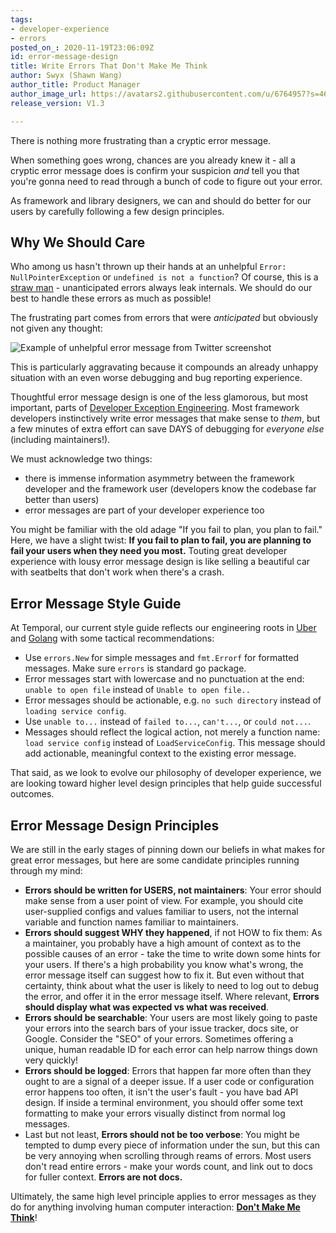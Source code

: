 ```yaml
---
tags:
- developer-experience
- errors
posted_on_: 2020-11-19T23:06:09Z
id: error-message-design
title: Write Errors That Don't Make Me Think
author: Swyx (Shawn Wang)
author_title: Product Manager
author_image_url: https://avatars2.githubusercontent.com/u/6764957?s=460&u=97ad815028595b73b06ee4b0510e66bbe391228d&v=4
release_version: V1.3

---
```

<!--truncate-->
There is nothing more frustrating than a cryptic error message. 

When something goes wrong, chances are you already knew it - all a cryptic error message does is confirm your suspicion *and* tell you that you're gonna need to read through a bunch of code to figure out your error.

As framework and library designers, we can and should do better for our users by carefully following a few design principles.

## Why We Should Care

Who among us hasn't thrown up their hands at an unhelpful `Error: NullPointerException` or `undefined is not a function`? Of course, this is a [straw man](https://en.wikipedia.org/wiki/Straw_man) - unanticipated errors always leak internals. We should do our best to handle these errors as much as possible! 

The frustrating part comes from errors that were *anticipated* but obviously not given any thought:

![Example of unhelpful error message from Twitter screenshot](https://dev-to-uploads.s3.amazonaws.com/i/qiivj3cdvkbo07fwrxq6.png)

This is particularly aggravating because it compounds an already unhappy situation with an even worse debugging and bug reporting experience.

Thoughtful error message design is one of the less glamorous, but most important, parts of [Developer Exception Engineering](https://www.swyx.io/developer-exception/). Most framework developers instinctively write error messages that make sense to *them*, but a few minutes of extra effort can save DAYS of debugging for *everyone else* (including maintainers!). 

We must acknowledge two things:

- there is immense information asymmetry between the framework developer and the framework user (developers know the codebase far better than users)
- error messages are part of your developer experience too

You might be familiar with the old adage "If you fail to plan, you plan to fail." Here, we have a slight twist: **If you fail to plan to fail, you are planning to fail your users when they need you most.** Touting great developer experience with lousy error message design is like selling a beautiful car with seatbelts that don't work when there's a crash.

## Error Message Style Guide

At Temporal, our current style guide reflects our engineering roots in [Uber](https://github.com/uber-go/guide/blob/master/style.md#error-types) and [Golang](https://blog.golang.org/go1.13-errors) with some tactical recommendations:

- Use `errors.New` for simple messages and `fmt.Errorf` for formatted messages. Make sure `errors` is standard go package.
- Error messages start with lowercase and no punctuation at the end: `unable to open file` instead of `Unable to open file..`
- Error messages should be actionable, e.g. `no such directory` instead of `loading service config`.
- Use `unable to...` instead of `failed to...`, `can't...`, or `could not...`.
- Messages should reflect the logical action, not merely a function name: `load service config` instead of `LoadServiceConfig`. This message should add actionable, meaningful context to the existing error message.

That said, as we look to evolve our philosophy of developer experience, we are looking toward higher level design principles that help guide successful outcomes.

## Error Message Design Principles 

We are still in the early stages of pinning down our beliefs in what makes for great error messages, but here are some candidate principles running through my mind:

- **Errors should be written for USERS, not maintainers**: Your error should make sense from a user point of view. For example, you should cite user-supplied configs and values familiar to users, not the internal variable and function names familiar to maintainers. 
- **Errors should suggest WHY they happened**, if not HOW to fix them: As a maintainer, you probably have a high amount of context as to the possible causes of an error - take the time to write down some hints for your users. If there's a high probability you know what's wrong, the error message itself can suggest how to fix it. But even without that certainty, think about what the user is likely to need to log out to debug the error, and offer it in the error message itself. Where relevant, **Errors should display what was expected vs what was received**.
- **Errors should be searchable**: Your users are most likely going to paste your errors into the search bars of your issue tracker, docs site, or Google. Consider the "SEO" of your errors. Sometimes offering a unique, human readable ID for each error can help narrow things down very quickly!
- **Errors should be logged**: Errors that happen far more often than they ought to are a signal of a deeper issue. If a user code or configuration error happens too often, it isn't the user's fault - you have bad API design. If inside a terminal environment, you should offer some text formatting to make your errors visually distinct from normal log messages.
- Last but not least, **Errors should not be too verbose**: You might be tempted to dump every piece of information under the sun, but this can be very annoying when scrolling through reams of errors. Most users don't read entire errors - make your words count, and link out to docs for fuller context. **Errors are not docs.**

Ultimately, the same high level principle applies to error messages as they do for anything involving human computer interaction: **[Don't Make Me Think](https://en.wikipedia.org/wiki/Don%27t_Make_Me_Think)**!

